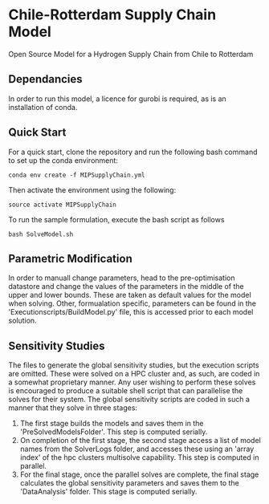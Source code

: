 # Chile-Rotterdam Supply Chain Model
Open Source Model for a Hydrogen Supply Chain from Chile to Rotterdam

## Dependancies
In order to run this model, a licence for gurobi is required, as is an installation of conda. 

## Quick Start
For a quick start, clone the repository and run the following bash command to set up the conda environment:

```
conda env create -f MIPSupplyChain.yml
```

Then activate the environment using the following:

```
source activate MIPSupplyChain
```
To run the sample formulation, execute the bash script as follows

```
bash SolveModel.sh
```
## Parametric Modification
In order to manuall change parameters, head to the pre-optimisation datastore and change the values of the parameters in the middle of the upper and lower bounds. These are taken as default values for the model when solving. Other, formualation specific, parameters can be found in the 'Executionscripts/BuildModel.py' file, this is accessed prior to each model solution. 

## Sensitivity Studies

The files to generate the global sensitivity studies, but the execution scripts are omitted. These were solved on a HPC cluster and, as such, are coded in a somewhat proprietary manner. Any user wishing to perform these solves is encouraged to produce a suitable shell script that can parallelise the solves for their system. The global sensitivity scripts are coded in such a manner that they solve in three stages: 
  1) The first stage builds the models and saves them in the 'PreSolvedModelsFolder'. This step is computed serially.
  2) On completion of the first stage, the second stage access a list of model names from the SolverLogs folder, and accesses these using an 'array index' of the hpc clusters multisolve capability. This step is computed in parallel.
  3) For the final stage, once the parallel solves are complete, the final stage calculates the global sensitivity parameters and saves them to the 'DataAnalysis' folder. This stage is computed serially. 
